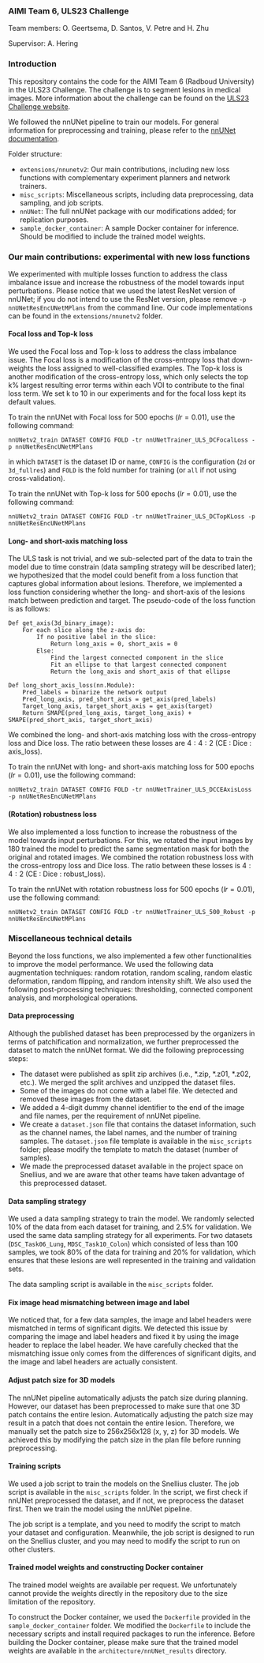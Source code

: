 ### AIMI Team 6, ULS23 Challenge 
Team members: O. Geertsema, D. Santos, V. Petre and H. Zhu

Supervisor: A. Hering

### Introduction

This repository contains the code for the AIMI Team 6 (Radboud University) in the ULS23 Challenge. The challenge is to segment lesions in medical images. More information about the challenge can be found on the [ULS23 Challenge website](https://uls23.grand-challenge.org/).

We followed the nnUNet pipeline to train our models. For general information for preprocessing and training, please refer to the [nnUNet documentation](https://github.com/MIC-DKFZ/nnUNet?tab=readme-ov-file#how-to-get-started).

Folder structure:
- `extensions/nnunetv2`: Our main contributions, including new loss functions with complementary experiment planners and network trainers.
- `misc_scripts`: Miscellaneous scripts, including data preprocessing, data sampling, and job scripts.
- `nnUNet`: The full nnUNet package with our modifications added; for replication purposes.
- `sample_docker_container`: A sample Docker container for inference. Should be modified to include the trained model weights.

### Our main contributions: experimental with new loss functions

We experimented with multiple losses function to address the class imbalance issue and increase the robustness of the model towards input perturbations. Please notice that we used the latest ResNet version of nnUNet; if you do not intend to use the ResNet version, please remove `-p nnUNetResEncUNetMPlans` from the command line. Our code implementations can be found in the `extensions/nnunetv2` folder.

#### Focal loss and Top-k loss
We used the Focal loss and Top-k loss to address the class imbalance issue. The Focal loss is a modification of the cross-entropy loss that down-weights the loss assigned to well-classified examples. The Top-k loss is another modification of the cross-entropy loss, which only selects the top k% largest resulting error terms within each VOI to contribute to the final loss term. We set k to 10 in our experiments and for the focal loss kept its default values.

To train the nnUNet with Focal loss for 500 epochs ($lr = 0.01$), use the following command:
```
nnUNetv2_train DATASET CONFIG FOLD -tr nnUNetTrainer_ULS_DCFocalLoss -p nnUNetResEncUNetMPlans
```
in which `DATASET` is the dataset ID or name, `CONFIG` is the configuration (`2d` or `3d_fullres`) and `FOLD` is the fold number for training (or `all` if not using cross-validation).

To train the nnUNet with Top-k loss for 500 epochs ($lr = 0.01$), use the following command:
```
nnUNetv2_train DATASET CONFIG FOLD -tr nnUNetTrainer_ULS_DCTopKLoss -p nnUNetResEncUNetMPlans
```

#### Long- and short-axis matching loss
The ULS task is not trivial, and we sub-selected part of the data to train the model due to time constrain (data sampling strategy will be described later); we hypothesized that the model could benefit from a loss function that captures global information about lesions. Therefore, we implemented a loss function considering whether the long- and short-axis of the lesions match between prediction and target. The pseudo-code of the loss function is as follows:
```
Def get_axis(3d_binary_image):
    For each slice along the z-axis do:
	    If no positive label in the slice:
            Return long_axis = 0, short_axis = 0
        Else:
            Find the largest connected component in the slice
            Fit an ellipse to that largest connected component
            Return the long_axis and short_axis of that ellipse

Def long_short_axis_loss(nn.Module):
    Pred_labels = binarize the network output
    Pred_long_axis, pred_short_axis = get_axis(pred_labels)
    Target_long_axis, target_short_axis = get_axis(target)
    Return SMAPE(pred_long_axis, target_long_axis) + SMAPE(pred_short_axis, target_short_axis)
```

We combined the long- and short-axis matching loss with the cross-entropy loss and Dice loss. The ratio between these losses are $4:4:2$ (CE : Dice : axis_loss).

To train the nnUNet with long- and short-axis matching loss for 500 epochs ($lr = 0.01$), use the following command:
```
nnUNetv2_train DATASET CONFIG FOLD -tr nnUNetTrainer_ULS_DCCEAxisLoss -p nnUNetResEncUNetMPlans
```

#### (Rotation) robustness loss

We also implemented a loss function to increase the robustness of the model towards input perturbations. For this, we rotated the input images by 180 trained the model to predict the same segmentation mask for both the original and rotated images. We combined the rotation robustness loss with the cross-entropy loss and Dice loss. The ratio between these losses is $4:4:2$ (CE : Dice : robust_loss).

To train the nnUNet with rotation robustness loss for 500 epochs ($lr = 0.01$), use the following command:
```
nnUNetv2_train DATASET CONFIG FOLD -tr nnUNetTrainer_ULS_500_Robust -p nnUNetResEncUNetMPlans
```

### Miscellaneous technical details

Beyond the loss functions, we also implemented a few other functionalities to improve the model performance. We used the following data augmentation techniques: random rotation, random scaling, random elastic deformation, random flipping, and random intensity shift. We also used the following post-processing techniques: thresholding, connected component analysis, and morphological operations.

#### Data preprocessing

Although the published dataset has been preprocessed by the organizers in terms of patchification and normalization, we further preprocessed the dataset to match the nnUNet format. We did the following preprocessing steps:
- The dataset were published as split zip archives (i.e., *.zip, *.z01, *.z02, etc.). We merged the split archives and unzipped the dataset files.
- Some of the images do not come with a label file. We detected and removed these images from the dataset.
- We added a 4-digit dummy channel identifier to the end of the image and file names, per the requirement of nnUNet pipeline.
- We create a `dataset.json` file that contains the dataset information, such as the channel names, the label names, and the number of training samples. The `dataset.json` file template is available in the `misc_scripts` folder; please modify the template to match the dataset (number of samples).
- We made the preprocessed dataset available in the project space on Snellius, and we are aware that other teams have taken advantage of this preprocessed dataset.

#### Data sampling strategy

We used a data sampling strategy to train the model. We randomly selected 10% of the data from each dataset for training, and 2.5% for validation. We used the same data sampling strategy for all experiments. For two datasets (`DSC_Task06_Lung`, `MDSC_Task10_Colon`) which consisted of less than 100 samples, we took 80% of the data for training and 20% for validation, which ensures that these lesions are well represented in the training and validation sets.

The data sampling script is available in the `misc_scripts` folder.

#### Fix image head mismatching between image and label

We noticed that, for a few data samples, the image and label headers were mismatched in terms of significant digits. We detected this issue by comparing the image and label headers and fixed it by using the image header to replace the label header. We have carefully checked that the mismatching issue only comes from the differences of significant digits, and the image and label headers are actually consistent.

#### Adjust patch size for 3D models

The nnUNet pipeline automatically adjusts the patch size during planning. However, our dataset has been preprocessed to make sure that one 3D patch contains the entire lesion. Automatically adjusting the patch size may result in a patch that does not contain the entire lesion. Therefore, we manually set the patch size to 256x256x128 (x, y, z) for 3D models. We achieved this by modifying the patch size in the plan file before running preprocessing.

#### Training scripts

We used a job script to train the models on the Snellius cluster. The job script is available in the `misc_scripts` folder. In the script, we first check if nnUNet preprocessed the dataset, and if not, we preprocess the dataset first. Then we train the model using the nnUNet pipeline.

The job script is a template, and you need to modify the script to match your dataset and configuration. Meanwhile, the job script is designed to run on the Snellius cluster, and you may need to modify the script to run on other clusters.

#### Trained model weights and constructing Docker container

The trained model weights are available per request. We unfortunately cannot provide the weights directly in the repository due to the size limitation of the repository.

To construct the Docker container, we used the `Dockerfile` provided in the `sample_docker_container` folder. We modified the `Dockerfile` to include the necessary scripts and install required packages to run the inference. Before building the Docker container, please make sure that the trained model weights are available in the `architecture/nnUNet_results` directory.
